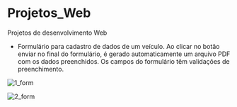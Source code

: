 # Projetos_Web
Projetos de desenvolvimento Web

- Formulário para cadastro de dados de um veículo. Ao clicar no botão enviar no final do formulário, é gerado automaticamente um arquivo PDF com os dados preenchidos. Os campos do formulário têm validações de preenchimento.

![1_form](https://github.com/user-attachments/assets/3540b50f-8495-4190-a030-1ac0d4612120)

![2_form](https://github.com/user-attachments/assets/ad3de01b-aaf4-41ad-a5e3-4ce86eef8269)

